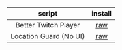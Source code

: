 










|         script         |                                      install                                       |
| :--------------------: | :--------------------------------------------------------------------------------: |
|  Better Twitch Player  | [raw](https://github.com/MrChuw/UserScripts/raw/main/better-twitch-player.user.js) |
| Location Guard (No UI) |    [raw](https://github.com/MrChuw/UserScripts/raw/main/location-guard.user.js)    |


